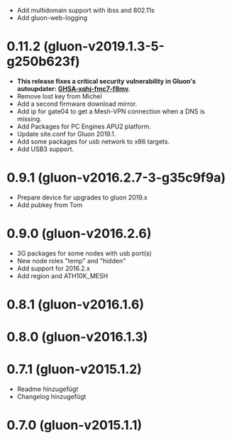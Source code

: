* Add multidomain support with ibss and 802.11s
* Add gluon-web-logging

# 0.11.2 (gluon-v2019.1.3-5-g250b623f)
* **This release fixes a critical security vulnerability in Gluon's autoupdater: [GHSA-xqhj-fmc7-f8mv](https://github.com/freifunk-gluon/gluon/security/advisories/GHSA-xqhj-fmc7-f8mv).**
* Remove lost key from Michel
* Add a second firmware download mirror.
* Add ip for gate04 to get a Mesh-VPN connection when a DNS is missing.
* Add Packages for PC Engines APU2 platform.
* Update site.conf for Gluon 2019.1.
* Add some packages for usb network to x86 targets.
* Add USB3 support.

# 0.9.1 (gluon-v2016.2.7-3-g35c9f9a)
* Prepare device for upgrades to gluon 2019.x
* Add pubkey from Tom

# 0.9.0 (gluon-v2016.2.6)
* 3G packages for some nodes with usb port(s)
* New node roles "temp" and "hidden"
* Add support for 2016.2.x
* Add region and ATH10K_MESH

# 0.8.1 (gluon-v2016.1.6)

# 0.8.0 (gluon-v2016.1.3)

# 0.7.1 (gluon-v2015.1.2)
* Readme hinzugefügt
* Changelog hinzugefügt

# 0.7.0 (gluon-v2015.1.1)
